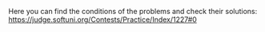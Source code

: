Here you can find the conditions of the problems and check their solutions:
https://judge.softuni.org/Contests/Practice/Index/1227#0